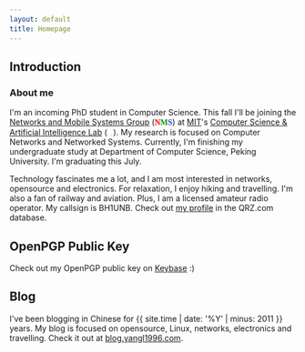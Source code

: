 ```yaml
---
layout: default
title: Homepage
---
```


## Introduction

### About me

I'm an incoming PhD student in Computer Science. This fall I'll be joining the [Networks and Mobile Systems Group](http://nms.csail.mit.edu) (<font face="Trebuchet MS"><b><font color="#FF0000">N</font><font color="#009900">M</font><font color="#3333FF">S</font></b></font>) at [MIT](http://web.mit.edu/)'s [Computer Science & Artificial Intelligence Lab](https://www.csail.mit.edu) (<img src="static/MIT_logo.svg" alt="MIT" height="1em"> <img src="static/CSAIL.svg" alt="CSAIL" height="1em">). My research is focused on Computer Networks and Networked Systems. Currently, I'm finishing my undergraduate study at Department of Computer Science, Peking University. I'm graduating this July.

Technology fascinates me a lot, and I am most interested in networks, opensource and electronics. For relaxation, I enjoy hiking and travelling. I'm also a fan of railway and aviation. Plus, I am a licensed amateur radio operator. My callsign is BH1UNB. Check out [my profile](https://www.qrz.com/db/BH1UNB) in the QRZ.com database.

## OpenPGP Public Key

Check out my OpenPGP public key on [Keybase](https://keybase.io/yangl1996) :)

## Blog

I've been blogging in Chinese for {{ site.time | date: '%Y' | minus: 2011 }} years. My blog is focused on opensource, Linux, networks, electronics and travelling. Check it out at [blog.yangl1996.com](http://blog.yangl1996.com).
